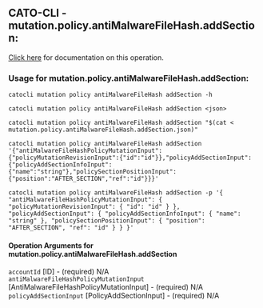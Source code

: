 
## CATO-CLI - mutation.policy.antiMalwareFileHash.addSection:
[Click here](https://api.catonetworks.com/documentation/#mutation-mutation.policy.antiMalwareFileHash.addSection) for documentation on this operation.

### Usage for mutation.policy.antiMalwareFileHash.addSection:

`catocli mutation policy antiMalwareFileHash addSection -h`

`catocli mutation policy antiMalwareFileHash addSection <json>`

`catocli mutation policy antiMalwareFileHash addSection "$(cat < mutation.policy.antiMalwareFileHash.addSection.json)"`

`catocli mutation policy antiMalwareFileHash addSection '{"antiMalwareFileHashPolicyMutationInput":{"policyMutationRevisionInput":{"id":"id"}},"policyAddSectionInput":{"policyAddSectionInfoInput":{"name":"string"},"policySectionPositionInput":{"position":"AFTER_SECTION","ref":"id"}}}'`

`catocli mutation policy antiMalwareFileHash addSection -p '{
    "antiMalwareFileHashPolicyMutationInput": {
        "policyMutationRevisionInput": {
            "id": "id"
        }
    },
    "policyAddSectionInput": {
        "policyAddSectionInfoInput": {
            "name": "string"
        },
        "policySectionPositionInput": {
            "position": "AFTER_SECTION",
            "ref": "id"
        }
    }
}'`


#### Operation Arguments for mutation.policy.antiMalwareFileHash.addSection ####

`accountId` [ID] - (required) N/A    
`antiMalwareFileHashPolicyMutationInput` [AntiMalwareFileHashPolicyMutationInput] - (required) N/A    
`policyAddSectionInput` [PolicyAddSectionInput] - (required) N/A    
